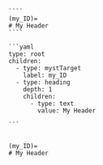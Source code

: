 `````{tabbed} Markup
````
(my_ID)=
# My Header
````
`````

`````{tabbed} AST
```yaml
type: root
children:
  - type: mystTarget
    label: my_ID
  - type: heading
    depth: 1
    children:
      - type: text
        value: My Header

```
`````

`````{tabbed} Render

(my_ID)=
# My Header

`````

